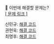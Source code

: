 👻 이번에 해결할 문제는? <br>
[[ 문제 링크 ]](https://school.programmers.co.kr/learn/courses/30/lessons/131128)

신민규: [해결 코드]() <br>
권현욱: [해결 코드](https://github.com/woogie01/algorithm-java/blob/main/%ED%94%84%EB%A1%9C%EA%B7%B8%EB%9E%98%EB%A8%B8%EC%8A%A4/1/131128.%E2%80%85%EC%88%AB%EC%9E%90%E2%80%85%EC%A7%9D%EA%BF%8D/%EC%88%AB%EC%9E%90%E2%80%85%EC%A7%9D%EA%BF%8D.java) <br>
최명후: [해결 코드]()
